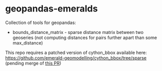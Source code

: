 # geopandas-emeralds

Collection of tools for geopandas:

* bounds_distance_matrix - sparse distance matrix between two geoseries (not computing distances for pairs further apart than some max_distance)

This repo requires a patched version of cython_bbox available here: https://github.com/emerald-geomodelling/cython_bbox/tree/sparse (pending merge of [this PR](https://github.com/samson-wang/cython_bbox/pull/7))
